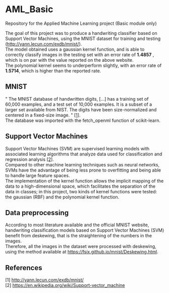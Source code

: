# AML_Basic
Repository for the Applied Machine Learning project (Basic module only)


The goal of this project was to produce a handwriting classifier based on Support Vector Machines, using the MNIST dataset for training and testing (http://yann.lecun.com/exdb/mnist/).  
The model obtained uses a gaussian kernel function, and is able to correctly classify images in the testing set with an error rate of **1.4857** , which is on par with the value reported on the above website.  
The polynomial kernel seems to underperform slightly, with an error rate of **1.5714**, which is higher than the reported rate.

## MNIST
" The MNIST database of handwritten digits, [...] has a training set of 60,000 examples, and a test set of 10,000 examples. It is a subset of a larger set available from NIST. The digits have been size-normalized and centered in a fixed-size image. " [[1]](#1).  
The database was imported with the fetch_openml function of scikit-learn.  

## Support Vector Machines
Support  Vector  Machines  (SVM)  are  supervised  learning  models  with associated learning algorithms that analyze data used for classification and regression analysis  [[2]](#1).  
Compared  to  other  machine  learning techniques such as neural networks, SVMs have the advantage of being less prone to overfitting and being able to handle large feature spaces.  
The implementation of the kernel function allows the implicit mapping of the data to a high-dimensional space, which facilitates the separation of the data in classes; in this project, two kinds of kernel functions were tested: the gaussian (RBF) and the polynomial kernel function.

## Data preprocessing
According to most literature available and the official MNIST website, handwriting classification models based on Support Vector Machines (SVM) benefit from deskewing, that is the straightening of the numbers in the images.  
Therefore, all the images in the dataset were processed with deskewing, using the method available at https://fsix.github.io/mnist/Deskewing.html.

## 


## References
<a id="1">[1]</a> 
http://yann.lecun.com/exdb/mnist/  
<a id="2">[2]</a> 
https://en.wikipedia.org/wiki/Support-vector_machine
